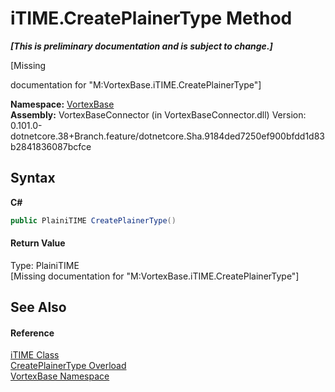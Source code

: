 # iTIME.CreatePlainerType Method 
 _**\[This is preliminary documentation and is subject to change.\]**_

\[Missing <summary> documentation for "M:VortexBase.iTIME.CreatePlainerType"\]

**Namespace:**&nbsp;<a href="N_VortexBase.md">VortexBase</a><br />**Assembly:**&nbsp;VortexBaseConnector (in VortexBaseConnector.dll) Version: 0.101.0-dotnetcore.38+Branch.feature/dotnetcore.Sha.9184ded7250ef900bfdd1d83b2841836087bcfce

## Syntax

**C#**<br />
``` C#
public PlainiTIME CreatePlainerType()
```


#### Return Value
Type: PlainiTIME<br />\[Missing <returns> documentation for "M:VortexBase.iTIME.CreatePlainerType"\]

## See Also


#### Reference
<a href="T_VortexBase_iTIME.md">iTIME Class</a><br /><a href="Overload_VortexBase_iTIME_CreatePlainerType.md">CreatePlainerType Overload</a><br /><a href="N_VortexBase.md">VortexBase Namespace</a><br />